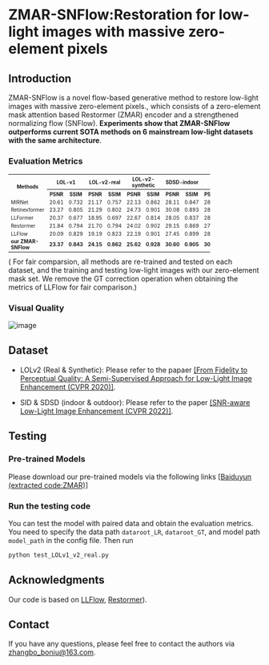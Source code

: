 #  ZMAR-SNFlow:Restoration for low-light images with massive zero-element pixels


## Introduction
ZMAR-SNFlow is a novel flow-based generative method  to restore low-light images with massive zero-element pixels., which consists of  a zero-element mask attention based Restormer
 (ZMAR) encoder and a strengthened normalizing flow (SNFlow). **Experiments show that ZMAR-SNFlow outperforms current SOTA methods on 6 mainstream low-light datasets with the same architecture**. 

### Evaluation Metrics

<link rel="stylesheet" type="text/css" href="styles.css">

<table style="width: 80%; font-size: 10px;">
    <tr> 
        <th rowspan="2" class="top-bordered right-bordered">Methods </th>
        <th colspan="2" class="top-bordered right-bordered">LOL-v1</th>
        <th colspan="2" class="top-bordered right-bordered">LOL-v2-real</th>
        <th colspan="2" class="top-bordered right-bordered">LOL-v2-synthetic</th>
        <th colspan="2" class="top-bordered right-bordered">SDSD-indoor</th>
        <th colspan="2" class="top-bordered right-bordered">SDSD-outdoor</th>
        <th colspan="2" class="top-bordered right-bordered">SID</th>
    </tr>
    <tr>
        <th> PSNR </th> 
        <th class="right-bordered"> SSIM </th>
        <th> PSNR </th>
        <th class="right-bordered"> SSIM </th>
        <th> PSNR </th>
        <th class="right-bordered"> SSIM </th>
        <th> PSNR </th>
        <th class="right-bordered"> SSIM </th>
        <th> PSNR </th>
        <th class="right-bordered"> SSIM </th>
        <th> PSNR </th>
        <th class="right-bordered"> SSIM </th>  
    </tr>
    <tr>
        <td class="right-bordered"> MIRNet </td>
        <td> 20.61 </td>
        <td class="right-bordered"> 0.732 </td>
        <td> 21.17 </td>
        <td class="right-bordered"> 0.757 </td>
        <td> 22.13 </td>
        <td class="right-bordered"> 0.862 </td>
        <td> 28.11 </td>
        <td class="right-bordered"> 0.847 </td>
        <td> 28.83 </td>
        <td class="right-bordered"> 0.858 </td> 
        <td> 20.82 </td>
        <td class="right-bordered"> 0.605 </td> 
    </tr>
    <tr>
        <td class="right-bordered">  Retinexformer </td>
        <td> 23.27 </td>
        <td class="right-bordered"> 0.805 </td>
        <td> 21.29 </td>
        <td class="right-bordered"> 0.802 </td>
        <td> 24.73 </td>
        <td class="right-bordered"> 0.901 </td>
        <td> 30.08 </td>
        <td class="right-bordered"> 0.893 </td>
        <td> 28.85 </td>
        <td class="right-bordered"> 0.853 </td>
        <td> 21.75 </td>
        <td class="right-bordered"> 0.618 </td>
    </tr>
    <tr>
        <td class="right-bordered"> LLFormer </td>
        <td> 20.37 </td>
        <td class="right-bordered"> 0.677 </td>
        <td> 18.95 </td>
        <td class="right-bordered"> 0.697 </td>
        <td> 22.67 </td>
        <td class="right-bordered"> 0.814 </td>
        <td> 28.05 </td>
        <td class="right-bordered"> 0.837 </td>
        <td> 28.72 </td>
        <td class="right-bordered"> 0.849 </td>
        <td> 20.91 </td>
        <td class="right-bordered"> 0.582 </td>        
    </tr>
    <tr>
        <td class="right-bordered">  Restormer </td>
        <td> 21.84 </td>
        <td class="right-bordered"> 0.794 </td>
        <td> 21.70 </td>
        <td class="right-bordered"> 0.794 </td>
        <td> 24.02 </td>
        <td class="right-bordered"> 0.902 </td>
        <td> 29.15 </td>
        <td class="right-bordered"> 0.869 </td>
        <td> 27.56 </td>
        <td class="right-bordered"> 0.835 </td>
        <td> 21.16 </td>
        <td class="right-bordered"> 0.637 </td> 
    </tr>
    <tr>
        <td class="right-bordered"> LLFlow </td>
        <td> 20.09 </td>
        <td class="right-bordered"> 0.829 </td>
        <td> 19.19 </td>
        <td class="right-bordered"> 0.823 </td>
        <td> 22.19 </td>
        <td class="right-bordered"> 0.901 </td>
        <td> 27.45</td>
        <td class="right-bordered"> 0.899 </td>
        <td> 28.90 </td>
        <td class="right-bordered"> 0.869 </td>
        <td> 18.63 </td>
        <td class="right-bordered"> 0.609 </td>       
    </tr>
    <tr class="bottom-bordered bold-top-border">
        <td class="right-bordered "> <b>our ZMAR-SNFlow<b> </td>
        <td> <b>23.37<b> </td>
        <td class="right-bordered"> <b>0.843<b> </td>
        <td> <b>24.15<b> </td>
        <td class="right-bordered"> <b>0.862<b> </td>
        <td> <b>25.62<b> </td>
        <td class="right-bordered"> <b>0.928<b> </td>
        <td> <b>30.60<b> </td>
        <td class="right-bordered"> <b>0.905<b> </td>
        <td> <b>30.03<b> </td>
        <td class="right-bordered"> <b>0.876<b> </td>
        <td> <b>21.80<b> </td>
        <td class="right-bordered"> <b>0.638<b> </td>    
    </tr>

</table>
( For fair comparsion, all methods are re-trained and tested on each dataset, and the training and testing low-light images with our zero-element mask set. We remove the GT correction operation when obtaining the metrics of LLFlow for fair comparison.)


### Visual Quality
![image](https://github.com/user-attachments/assets/e99e7cef-645e-45f5-9572-d9106543f3b9)





## Dataset

- LOLv2 (Real & Synthetic): Please refer to the papaer [[From Fidelity to Perceptual Quality: A Semi-Supervised Approach for Low-Light Image Enhancement (CVPR 2020)]](https://github.com/flyywh/CVPR-2020-Semi-Low-Light).

- SID & SDSD (indoor & outdoor): Please refer to the paper [[SNR-aware Low-Light Image Enhancement (CVPR 2022)]](https://github.com/dvlab-research/SNR-Aware-Low-Light-Enhance).




## Testing

### Pre-trained Models

Please download our pre-trained models via the following links [[Baiduyun (extracted code:ZMAR)]](https://pan.baidu.com/s/1snS9TcNhav1nYnjTeAUpoA?pwd=ZMAR ) 

### Run the testing code 

You can test the model with paired data and obtain the evaluation metrics. You need to specify the data path ```dataroot_LR```, ```dataroot_GT```, and model path ```model_path``` in the config file. Then run
```bash
python test_LOLv1_v2_real.py
```


## Acknowledgments
Our code is based on [LLFlow](https://github.com/wyf0912/LLFlow), [Restormer](https://github.com/swz30/Restormer)).

## Contact
If you have any questions, please feel free to contact the authors via [zhangbo_boniu@163.com](zhangbo_boniu@163.com).
